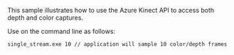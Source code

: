 This sample illustrates how to use the Azure Kinect API to access both depth and color captures.

Use on the command line as follows:

    single_stream.exe 10 // application will sample 10 color/depth frames
